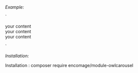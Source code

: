 


_Example:_

`<div class="owl-carousel" data-mage-init='{"owlcarousel":{}}'>
     <div>your content</div>
     <div>your content</div>
     <div>your content</div>
 </div>`
 
_Installation:_
 
Installation : composer require encomage/module-owlcarousel